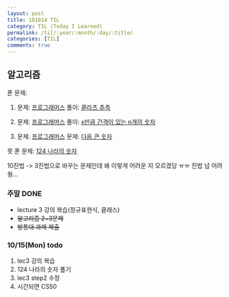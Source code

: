 ```yaml
---
layout: post
title: 181014 TIL
category: TIL (Today I Learned)
permalink: /til/:year/:month/:day/:title/
categories: [TIL]
comments: true
---
```


## 알고리즘

푼 문제: 
1) 문제: [프로그래머스](https://programmers.co.kr/learn/courses/30/lessons/12943?language=javascript) 풀이: [콜라츠 추측](https://gist.github.com/developersoom/1a3083d657d63a7c6e96262542ccaac0)

2) 문제: [프로그래머스](https://programmers.co.kr/learn/courses/30/lessons/12954?language=javascript) 풀이: [x만큼 간격이 있는 n개의 숫자](https://gist.github.com/developersoom/318c50f5d9392a58ef078a890bbcf343)

3) 문제: [프로그래머스](https://programmers.co.kr/learn/courses/30/lessons/12911?language=javascript)
문제: [다음 큰 숫자](https://gist.github.com/developersoom/b9aa162c2f4f26e2eb4f866198a662a0)

못 푼 문제: 
[124 나라의 숫자](https://programmers.co.kr/learn/courses/30/lessons/12899?language=javascript)

10진법 -> 3진법으로 바꾸는 문제인데 왜 이렇게 어려운 지 모르겠당 ㅠㅠ 진법 넘 어려웡... 

### **주말 DONE**
- lecture 3 강의 복습(정규표현식, 클래스)
- ~~알고리즘 2~3문제~~
- ~~방통대 과제 제출~~

### **10/15(Mon) todo**
1. lec3 강의 복습
2. 124 나라의 숫자 풀기
3. lec3 step2 수정
4. 시간되면 CS50 
